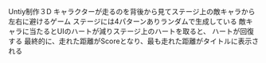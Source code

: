 Untiy制作３D
キャラクターが走るのを背後から見てステージ上の敵キャラから
左右に避けるゲーム
ステージには4パターンありランダムで生成している
敵キャラに当たるとUIのハートが減りステージ上のハートを取ると、
ハートが回復する
最終的に、走れた距離がScoreとなり、最も走れた距離がタイトルに表示される
